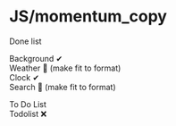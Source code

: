 # JS/momentum_copy

Done list

Background ✔   
Weather 🔺 (make fit to format)   
Clock ✔   
Search 🔺 (make fit to format)   
   
To Do List   
Todolist ❌   


